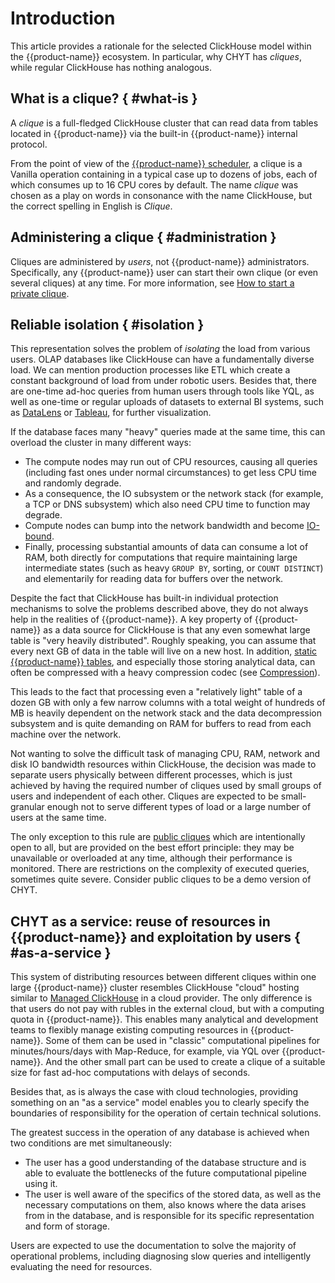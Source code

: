# Introduction

This article provides a rationale for the selected ClickHouse model within the {{product-name}} ecosystem. In particular, why CHYT has *cliques*, while regular ClickHouse has nothing analogous.

## What is a clique? { #what-is }

A *clique* is a full-fledged ClickHouse cluster that can read data from tables located in {{product-name}} via the built-in {{product-name}} internal protocol.

From the point of view of the [{{product-name}} scheduler](../../../../user-guide/data-processing/scheduler/scheduler-and-pools.md), a clique is a Vanilla operation containing in a typical case up to dozens of jobs, each of which consumes up to 16 CPU cores by default. The name *clique* was chosen as a play on words in consonance with the name ClickHouse, but the correct spelling in English is *Clique*.

## Administering a clique { #administration }

Cliques are administered by *users*, not {{product-name}} administrators. Specifically, any {{product-name}} user can start their own clique (or even several cliques) at any time. For more information, see [How to start a private clique](../../../../user-guide/data-processing/chyt/cliques/start.md).

## Reliable isolation { #isolation }

This representation solves the problem of *isolating* the load from various users. OLAP databases like ClickHouse can have a fundamentally diverse load. We can mention production processes like ETL which create a constant background of load from under robotic users. Besides that, there are one-time ad-hoc queries from human users through tools like YQL, as well as one-time or regular uploads of datasets to external BI systems, such as [DataLens](https://cloud.yandex.ru/docs/datalens/) or [Tableau](https://www.tableau.com/), for further visualization.

If the database faces many "heavy" queries made at the same time, this can overload the cluster in many different ways:
- The compute nodes may run out of CPU resources, causing all queries (including fast ones under normal circumstances) to get less CPU time and randomly degrade.
- As a consequence, the IO subsystem or the network stack (for example, a TCP or DNS subsystem) which also need CPU time to function may degrade.
- Compute nodes can bump into the network bandwidth and become [IO-bound](https://en.wikipedia.org/wiki/I/O_bound).
- Finally, processing substantial amounts of data can consume a lot of RAM, both directly for computations that require maintaining large intermediate states (such as heavy `GROUP BY`, sorting, or `COUNT DISTINCT`) and elementarily for reading data for buffers over the network.

Despite the fact that ClickHouse has built-in individual protection mechanisms to solve the problems described above, they do not always help in the realities of {{product-name}}. A key property of {{product-name}} as a data source for ClickHouse is that any even somewhat large table is "very heavily distributed". Roughly speaking, you can assume that every next GB of data in the table will live on a new host. In addition, [static {{product-name}} tables](../../../../user-guide/storage/static-tables.md), and especially those storing analytical data, can often be compressed with a heavy compression codec (see [Compression](../../../../user-guide/storage/compression.md)).

This leads to the fact that processing even a "relatively light" table of a dozen GB with only a few narrow columns with a total weight of hundreds of MB is heavily dependent on the network stack and the data decompression subsystem and is quite demanding on RAM for buffers to read from each machine over the network.

Not wanting to solve the difficult task of managing CPU, RAM, network and disk IO bandwidth resources within ClickHouse, the decision was made to separate users physically between different processes, which is just achieved by having the required number of cliques used by small groups of users and independent of each other. Cliques are expected to be small-granular enough not to serve different types of load or a large number of users at the same time.

The only exception to this rule are [public cliques](../../../../user-guide/data-processing/chyt/try-chyt.md#public) which are intentionally open to all, but are provided on the best effort principle: they may be unavailable or overloaded at any time, although their performance is monitored. There are restrictions on the complexity of executed queries, sometimes quite severe. Consider public cliques to be a demo version of CHYT.

## CHYT as a service: reuse of resources in {{product-name}} and exploitation by users { #as-a-service }

This system of distributing resources between different cliques within one large {{product-name}} cluster resembles ClickHouse "cloud" hosting similar to [Managed ClickHouse](https://cloud.yandex.ru/services/managed-clickhouse) in a cloud provider. The only difference is that users do not pay with rubles in the external cloud, but with a computing quota in {{product-name}}. This enables many analytical and development teams to flexibly manage existing computing resources in {{product-name}}. Some of them can be used in "classic" computational pipelines for minutes/hours/days with Map-Reduce, for example, via YQL over {{product-name}}. And the other small part can be used to create a clique of a suitable size for fast ad-hoc computations with delays of seconds.

Besides that, as is always the case with cloud technologies, providing something on an "as a service" model enables you to clearly specify the boundaries of responsibility for the operation of certain technical solutions.

The greatest success in the operation of any database is achieved when two conditions are met simultaneously:

- The user has a good understanding of the database structure and is able to evaluate the bottlenecks of the future computational pipeline using it.
- The user is well aware of the specifics of the stored data, as well as the necessary computations on them, also knows where the data arises from in the database, and is responsible for its specific representation and form of storage.

Users are expected to use the documentation to solve the majority of operational problems, including diagnosing slow queries and intelligently evaluating the need for resources.

